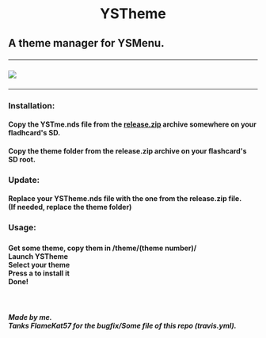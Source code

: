 <h1 align="center">YSTheme</h1>

<h2>A theme manager for YSMenu.</ h2>
<hr/>
<img src="https://travis-ci.org/antoine62/YSTheme.svg?branch=master"></img>
<hr/>
<h3>Installation:</h3>
<h4>
Copy the YSTme.nds file from the <a href="https://github.com/antoine62/YSTheme/releases/">release.zip</a> archive somewhere on your fladhcard's SD.
</h4><h4>
Copy the theme folder from the release.zip archive on your flashcard's SD root. 
</h4>

<h3>Update:</h3>
<h4>
Replace  your YSTheme.nds file with the one from the release.zip file.
<br/> (If needed, replace the theme folder)
</h4>
<h3>Usage:<h3/>
<h4>Get some theme, copy them in /theme/(theme number)/<br/>Launch YSTheme<br/>Select your theme<br/>Press a to install it<br/> Done!</h4>
<br/>
<h5>Made by me.
<br/>Tanks FlameKat57 for the bugfix/Some file of this repo (travis.yml).
</h5>

